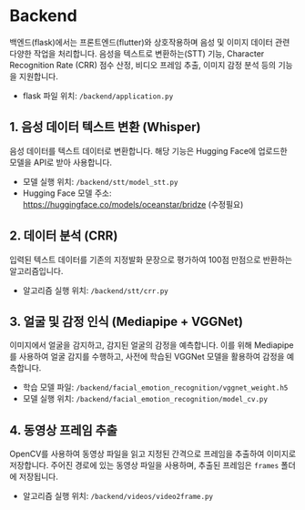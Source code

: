 # Backend

백엔드(flask)에서는 프론트엔드(flutter)와 상호작용하며 음성 및 이미지 데이터 관련 다양한 작업을 처리합니다. 음성을 텍스트로 변환하는(STT) 기능, Character Recognition Rate (CRR) 점수 산정, 비디오 프레임 추출, 이미지 감정 분석 등의 기능을 지원합니다.
- flask 파일 위치: `/backend/application.py`

## 1. 음성 데이터 텍스트 변환 (Whisper)

음성 데이터를 텍스트 데이터로 변환합니다. 해당 기능은 Hugging Face에 업로드한 모델을 API로 받아 사용합니다. 

- 모델 실행 위치: `/backend/stt/model_stt.py`
- Hugging Face 모델 주소: https://huggingface.co/models/oceanstar/bridze (수정필요)

## 2. 데이터 분석 (CRR)

입력된 텍스트 데이터를 기존의 지정발화 문장으로 평가하여 100점 만점으로 반환하는 알고리즘입니다.

- 알고리즘 실행 위치: `/backend/stt/crr.py`

## 3. 얼굴 및 감정 인식 (Mediapipe + VGGNet)

이미지에서 얼굴을 감지하고, 감지된 얼굴의 감정을 예측합니다. 이를 위해 Mediapipe를 사용하여 얼굴 감지를 수행하고, 사전에 학습된 VGGNet 모델을 활용하여 감정을 예측합니다.

- 학습 모델 파일: `/backend/facial_emotion_recognition/vggnet_weight.h5`
- 모델 실행 위치: `/backend/facial_emotion_recognition/model_cv.py`

## 4. 동영상 프레임 추출

OpenCV를 사용하여 동영상 파일을 읽고 지정된 간격으로 프레임을 추출하여 이미지로 저장합니다. 주어진 경로에 있는 동영상 파일을 사용하며, 추출된 프레임은 `frames` 폴더에 저장됩니다.

- 알고리즘 실행 위치: `/backend/videos/video2frame.py`